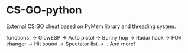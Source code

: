 # CS-GO-python
External CS:GO cheat based on PyMem library and threading system.

functions:
-> GlowESP
-> Auto pistol
-> Bunny hop
-> Radar hack
-> FOV changer
-> Hit sound
-> Spectator list
-> ...And more!
